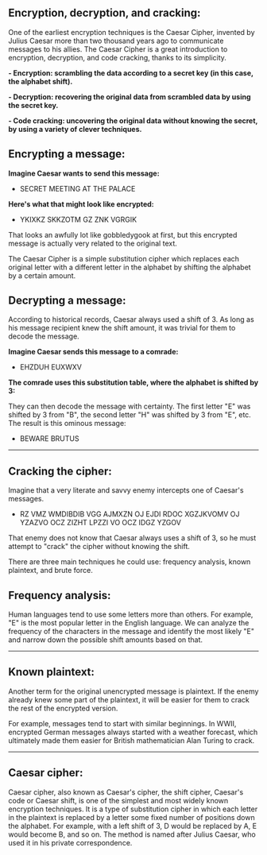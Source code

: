 ## Encryption, decryption, and cracking:

One of the earliest encryption techniques is the Caesar Cipher, invented by Julius Caesar more than two thousand years ago to communicate messages to his allies.
The Caesar Cipher is a great introduction to encryption, decryption, and code cracking, thanks to its simplicity.

 **- Encryption: scrambling the data according to a secret key (in this case, the alphabet shift).**

**- Decryption: recovering the original data from scrambled data by using the secret key.**

**- Code cracking: uncovering the original data without knowing the secret, by using a variety of clever techniques.**

## Encrypting a message:

**Imagine Caesar wants to send this message:**

- SECRET MEETING AT THE PALACE

**Here's what that might look like encrypted:**

- YKIXKZ SKKZOTM GZ ZNK VGRGIK

That looks an awfully lot like gobbledygook at first, but this encrypted message is actually very related to the original text.

The Caesar Cipher is a simple substitution cipher which replaces each original letter with a different letter in the alphabet by shifting the alphabet by a certain amount.

## Decrypting a message:

According to historical records, Caesar always used a shift of 3. As long as his message recipient knew the shift amount, it was trivial for them to decode the message.

**Imagine Caesar sends this message to a comrade:**

- EHZDUH EUXWXV

**The comrade uses this substitution table, where the alphabet is shifted by 3:**

They can then decode the message with certainty. The first letter "E" was shifted by 3 from "B", the second letter "H" was shifted by 3 from "E", etc. The result is this ominous message:

- BEWARE BRUTUS

-----------------------------------

## Cracking the cipher:

Imagine that a very literate and savvy enemy intercepts one of Caesar's messages.

- RZ VMZ WMDIBDIB VGG AJMXZN OJ EJDI RDOC XGZJKVOMV OJ YZAZVO OCZ ZIZHT LPZZI VO OCZ IDGZ YZGOV

That enemy does not know that Caesar always uses a shift of 3, so he must attempt to "crack" the cipher without knowing the shift.

There are three main techniques he could use: frequency analysis, known plaintext, and brute force.

## Frequency analysis:

Human languages tend to use some letters more than others. For example, "E" is the most popular letter in the English language. We can analyze the frequency of the characters in the message and identify the most likely "E" and narrow down the possible shift amounts based on that.

--------------------------

## Known plaintext:

Another term for the original unencrypted message is plaintext. If the enemy already knew some part of the plaintext, it will be easier for them to crack the rest of the encrypted version.

For example, messages tend to start with similar beginnings. In WWII, encrypted German messages always started with a weather forecast, which ultimately made them easier for British mathematician Alan Turing to crack.

-----------------------

## Caesar cipher: 

Caesar cipher, also known as Caesar's cipher, the shift cipher, Caesar's code or Caesar shift, is one of the simplest and most widely known encryption techniques. It is a type of substitution cipher in which each letter in the plaintext is replaced by a letter some fixed number of positions down the alphabet. For example, with a left shift of 3, D would be replaced by A, E would become B, and so on. The method is named after Julius Caesar, who used it in his private correspondence.